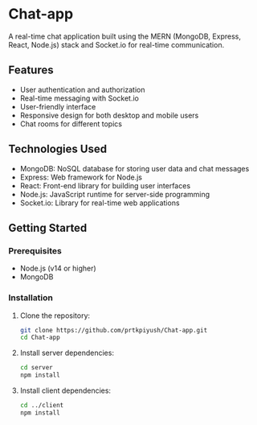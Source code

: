 # Chat-app

A real-time chat application built using the MERN (MongoDB, Express, React, Node.js) stack and Socket.io for real-time communication.

## Features

- User authentication and authorization
- Real-time messaging with Socket.io
- User-friendly interface
- Responsive design for both desktop and mobile users
- Chat rooms for different topics

## Technologies Used

- MongoDB: NoSQL database for storing user data and chat messages
- Express: Web framework for Node.js
- React: Front-end library for building user interfaces
- Node.js: JavaScript runtime for server-side programming
- Socket.io: Library for real-time web applications

## Getting Started

### Prerequisites

- Node.js (v14 or higher)
- MongoDB

### Installation

1. Clone the repository:

    ```bash
    git clone https://github.com/prtkpiyush/Chat-app.git
    cd Chat-app
    ```

2. Install server dependencies:

    ```bash
    cd server
    npm install
    ```

3. Install client dependencies:

    ```bash
    cd ../client
    npm install
    ```


